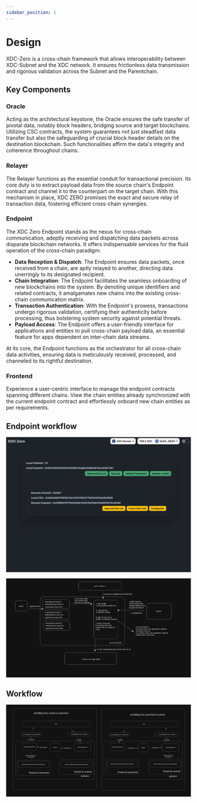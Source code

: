 ```yaml
---
sidebar_position: 1
---
```


# Design

XDC-Zero is a cross-chain framework that allows interoperability between XDC-Subnet and the XDC network. It ensures frictionless data transmission and rigorous validation across the Subnet and the Parentchain.

## Key Components

### Oracle

Acting as the architectural keystone, the Oracle ensures the safe transfer of pivotal data, notably block headers, bridging source and target blockchains. Utilizing CSC contracts, the system guarantees not just steadfast data transfer but also the safeguarding of crucial block header details on the destination blockchain. Such functionalities affirm the data's integrity and coherence throughout chains.

### Relayer

The Relayer functions as the essential conduit for transactional precision. Its core duty is to extract payload data from the source chain's Endpoint contract and channel it to the counterpart on the target chain. With this mechanism in place, XDC ZERO promises the exact and secure relay of transaction data, fostering efficient cross-chain synergies.

### Endpoint

The XDC Zero Endpoint stands as the nexus for cross-chain communication, adeptly receiving and dispatching data packets across disparate blockchain networks. It offers indispensable services for the fluid operation of the cross-chain paradigm:

- **Data Reception & Dispatch**: The Endpoint ensures data packets, once received from a chain, are aptly relayed to another, directing data unerringly to its designated recipient.
- **Chain Integration**: The Endpoint facilitates the seamless onboarding of new blockchains into the system. By denoting unique identifiers and related contracts, it amalgamates new chains into the existing cross-chain communication matrix.
- **Transaction Authentication**: With the Endpoint's prowess, transactions undergo rigorous validation, certifying their authenticity before processing, thus bolstering system security against potential threats.
- **Payload Access**: The Endpoint offers a user-friendly interface for applications and entities to pull cross-chain payload data, an essential feature for apps dependent on inter-chain data streams.

At its core, the Endpoint functions as the orchestrator for all cross-chain data activities, ensuring data is meticulously received, processed, and channeled to its rightful destination.

### Frontend

Experience a user-centric interface to manage the endpoint contracts spanning different chains. View the chain entities already synchronized with the current endpoint contract and effortlessly onboard new chain entities as per requirements.

## Endpoint workflow

![System Architecture](image1.png)

![System Architecture](image2.png)

## Workflow

![System Architecture](image.png)

